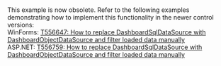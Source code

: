 <br>This example is now obsolete. Refer to the following examples demonstrating how to implement this functionality in the newer control versions:<br>WinForms: <a href="https://www.devexpress.com/Support/Center/p/T556647">T556647: How to replace DashboardSqlDataSource with DashboardObjectDataSource and filter loaded data manually</a><br>ASP.NET: <a href="https://www.devexpress.com/Support/Center/p/T556759">T556759: How to replace DashboardSqlDataSource with DashboardObjectDataSource and filter loaded data manually</a>
<br/>


